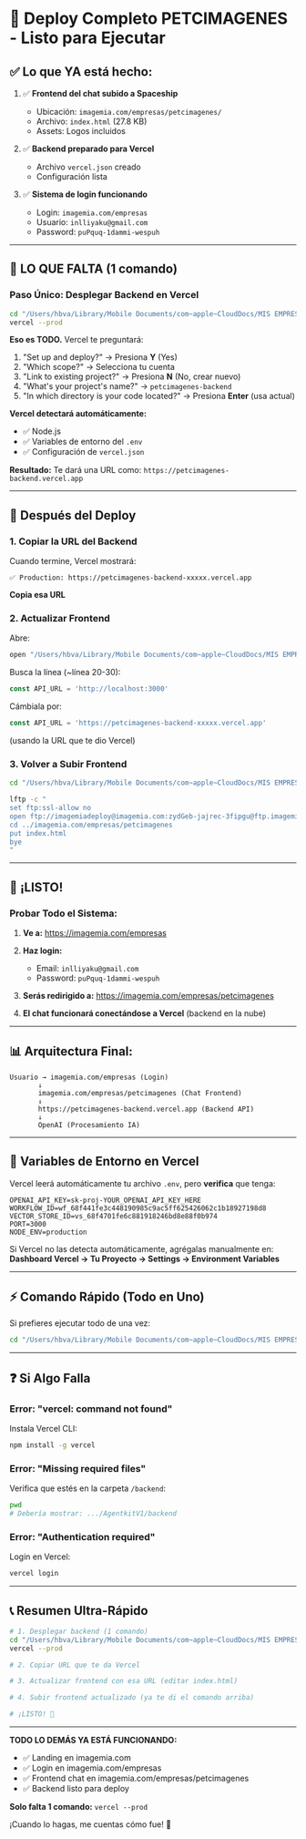 # 🚀 Deploy Completo PETCIMAGENES - Listo para Ejecutar

## ✅ Lo que YA está hecho:

1. ✅ **Frontend del chat subido a Spaceship**
   - Ubicación: `imagemia.com/empresas/petcimagenes/`
   - Archivo: `index.html` (27.8 KB)
   - Assets: Logos incluidos

2. ✅ **Backend preparado para Vercel**
   - Archivo `vercel.json` creado
   - Configuración lista

3. ✅ **Sistema de login funcionando**
   - Login: `imagemia.com/empresas`
   - Usuario: `inlliyaku@gmail.com`
   - Password: `puPquq-1dammi-wespuh`

---

## 🎯 LO QUE FALTA (1 comando)

### Paso Único: Desplegar Backend en Vercel

```bash
cd "/Users/hbva/Library/Mobile Documents/com~apple~CloudDocs/MIS EMPRESAS/Imagem.ia/AgentkitV1/backend"
vercel --prod
```

**Eso es TODO.** Vercel te preguntará:
1. "Set up and deploy?" → Presiona **Y** (Yes)
2. "Which scope?" → Selecciona tu cuenta
3. "Link to existing project?" → Presiona **N** (No, crear nuevo)
4. "What's your project's name?" → `petcimagenes-backend`
5. "In which directory is your code located?" → Presiona **Enter** (usa actual)

**Vercel detectará automáticamente:**
- ✅ Node.js
- ✅ Variables de entorno del `.env`
- ✅ Configuración de `vercel.json`

**Resultado:**
Te dará una URL como: `https://petcimagenes-backend.vercel.app`

---

## 📝 Después del Deploy

### 1. Copiar la URL del Backend

Cuando termine, Vercel mostrará:
```
✅ Production: https://petcimagenes-backend-xxxxx.vercel.app
```

**Copia esa URL**

### 2. Actualizar Frontend

Abre:
```bash
open "/Users/hbva/Library/Mobile Documents/com~apple~CloudDocs/MIS EMPRESAS/Imagem.ia/AgentkitV1/web/deploy/empresas/petcimagenes/index.html"
```

Busca la línea (~línea 20-30):
```javascript
const API_URL = 'http://localhost:3000'
```

Cámbiala por:
```javascript
const API_URL = 'https://petcimagenes-backend-xxxxx.vercel.app'
```
(usando la URL que te dio Vercel)

### 3. Volver a Subir Frontend

```bash
cd "/Users/hbva/Library/Mobile Documents/com~apple~CloudDocs/MIS EMPRESAS/Imagem.ia/AgentkitV1/web/deploy/empresas/petcimagenes"

lftp -c "
set ftp:ssl-allow no
open ftp://imagemiadeploy@imagemia.com:zydGeb-jajrec-3fipgu@ftp.imagemia.com
cd ../imagemia.com/empresas/petcimagenes
put index.html
bye
"
```

---

## 🎉 ¡LISTO!

### Probar Todo el Sistema:

1. **Ve a:** https://imagemia.com/empresas

2. **Haz login:**
   - Email: `inlliyaku@gmail.com`
   - Password: `puPquq-1dammi-wespuh`

3. **Serás redirigido a:** https://imagemia.com/empresas/petcimagenes

4. **El chat funcionará conectándose a Vercel** (backend en la nube)

---

## 📊 Arquitectura Final:

```
Usuario → imagemia.com/empresas (Login)
       ↓
       imagemia.com/empresas/petcimagenes (Chat Frontend)
       ↓
       https://petcimagenes-backend.vercel.app (Backend API)
       ↓
       OpenAI (Procesamiento IA)
```

---

## 🔧 Variables de Entorno en Vercel

Vercel leerá automáticamente tu archivo `.env`, pero **verifica** que tenga:

```env
OPENAI_API_KEY=sk-proj-YOUR_OPENAI_API_KEY_HERE
WORKFLOW_ID=wf_68f441fe3c448190985c9ac5ff625426062c1b18927198d8
VECTOR_STORE_ID=vs_68f4701fe6c881918246bd8e88f0b974
PORT=3000
NODE_ENV=production
```

Si Vercel no las detecta automáticamente, agrégalas manualmente en:
**Dashboard Vercel → Tu Proyecto → Settings → Environment Variables**

---

## ⚡ Comando Rápido (Todo en Uno)

Si prefieres ejecutar todo de una vez:

```bash
cd "/Users/hbva/Library/Mobile Documents/com~apple~CloudDocs/MIS EMPRESAS/Imagem.ia/AgentkitV1/backend" && vercel --prod && echo "✅ Backend desplegado! Ahora actualiza el frontend con la URL que te dio Vercel"
```

---

## ❓ Si Algo Falla

### Error: "vercel: command not found"

Instala Vercel CLI:
```bash
npm install -g vercel
```

### Error: "Missing required files"

Verifica que estés en la carpeta `/backend`:
```bash
pwd
# Debería mostrar: .../AgentkitV1/backend
```

### Error: "Authentication required"

Login en Vercel:
```bash
vercel login
```

---

## 📞 Resumen Ultra-Rápido

```bash
# 1. Desplegar backend (1 comando)
cd "/Users/hbva/Library/Mobile Documents/com~apple~CloudDocs/MIS EMPRESAS/Imagem.ia/AgentkitV1/backend"
vercel --prod

# 2. Copiar URL que te da Vercel

# 3. Actualizar frontend con esa URL (editar index.html)

# 4. Subir frontend actualizado (ya te di el comando arriba)

# ¡LISTO! 🎉
```

---

**TODO LO DEMÁS YA ESTÁ FUNCIONANDO:**
- ✅ Landing en imagemia.com
- ✅ Login en imagemia.com/empresas
- ✅ Frontend chat en imagemia.com/empresas/petcimagenes
- ✅ Backend listo para deploy

**Solo falta 1 comando:** `vercel --prod`

¡Cuando lo hagas, me cuentas cómo fue! 🚀
